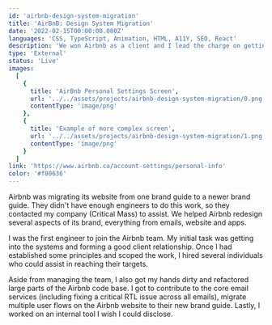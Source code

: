 ```yaml
---
id: 'airbnb-design-system-migration'
title: 'AirBnB: Design System Migration'
date: '2022-02-15T00:00:00.000Z'
languages: 'CSS, TypeScript, Animation, HTML, A11Y, SEO, React'
description: 'We won Airbnb as a client and I lead the charge on getting our engineers into their systems. I gained a ton of experience in client relations as well as working in an extremely large codebase.'
type: 'External'
status: 'Live'
images:
  [
    {
      title: 'AirBnb Personal Settings Screen',
      url: '../../assets/projects/airbnb-design-system-migration/0.png',
      contentType: 'image/png'
    },
    {
      title: 'Example of more complex screen',
      url: '../../assets/projects/airbnb-design-system-migration/1.png',
      contentType: 'image/png'
    }
  ]
link: 'https://www.airbnb.ca/account-settings/personal-info'
color: '#f80636'
---
```


Airbnb was migrating its website from one brand guide to a newer brand guide. They didn't have enough engineers to do this work, so they contacted my company (Critical Mass) to assist. We helped Airbnb redesign several aspects of its brand, everything from emails, website and apps.

I was the first engineer to join the Airbnb team. My initial task was getting into the systems and forming a good client relationship. Once I had established some principles and scoped the work, I hired several individuals who could assist in reaching their targets.

Aside from managing the team, I also got my hands dirty and refactored large parts of the Airbnb code base. I got to contribute to the core email services (including fixing a critical RTL issue across all emails), migrate multiple user flows on the Airbnb website to their new brand guide. Lastly, I worked on an internal tool I wish I could disclose.
